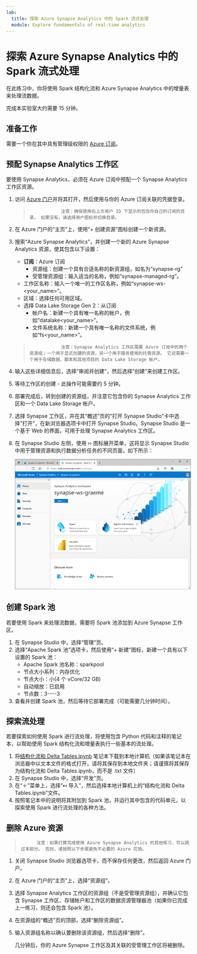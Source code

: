 ```yaml
---
lab:
  title: 探索 Azure Synapse Analytics 中的 Spark 流式处理
  module: Explore fundamentals of real-time analytics
---
```


# <a name="explore-spark-streaming-in-azure-synapse-analytics"></a>探索 Azure Synapse Analytics 中的 Spark 流式处理

在此练习中，你将使用 Spark 结构化流和 Azure Synapse Analytics 中的增量表来处理流数据。

完成本实验室大约需要 15 分钟。

## <a name="before-you-start"></a>准备工作

需要一个你在其中具有管理级权限的 [Azure 订阅](https://azure.microsoft.com/free)。

## <a name="provision-a-synapse-analytics-workspace"></a>预配 Synapse Analytics 工作区

要使用 Synapse Analytics，必须在 Azure 订阅中预配一个 Synapse Analytics 工作区资源。

1. 访问 [Azure 门户](https://portal.azure.com?azure-portal=true)并将其打开，然后使用与你的 Azure 订阅关联的凭据登录。

    >                 注意：确保使用右上方用户 ID 下显示的包含你自己的订阅的目录。 如果没有，请选择用户图标并切换目录。

2. 在 Azure 门户的“主页”上，使用“+ 创建资源”图标创建一个新资源。
3. 搜索“Azure Synapse Analytics”，并创建一个新的 Azure Synapse Analytics 资源，使其包含以下设置：
    - **订阅**：Azure 订阅
        - 资源组：创建一个具有合适名称的新资源组，如名为“synapse-rg”
        - 受管理资源组：输入适当的名称，例如“synapse-managed-rg”。
    - 工作区名称：输入一个唯一的工作区名称，例如“synapse-ws-<your_name>”。
    - 区域：选择任何可用区域。
    - 选择 Data Lake Storage Gen 2：从订阅
        - 帐户名：新建一个具有唯一名称的帐户，例如“datalake<your_name>”。
        - 文件系统名称：新建一个具有唯一名称的文件系统，例如“fs<your_name>”。

    >                 注意：Synapse Analytics 工作区需要 Azure 订阅中的两个资源组；一个用于显式创建的资源，另一个用于服务使用的托管资源。 它还需要一个用于存储数据、脚本和其他项目的 Data Lake Storage 帐户。

4. 输入这些详细信息后，选择“审阅并创建”，然后选择“创建”来创建工作区。
5. 等待工作区的创建 - 此操作可能需要约 5 分钟。
6. 部署完成后，转到创建的资源组，并注意它包含你的 Synapse Analytics 工作区和一个 Data Lake Storage 帐户。
7. 选择 Synapse 工作区，并在其“概述”页的“打开 Synapse Studio”卡中选择“打开”，在新浏览器选项卡中打开 Synapse Studio。Synapse Studio 是一个基于 Web 的界面，可用于处理 Synapse Analytics 工作区。
8. 在 Synapse Studio 左侧，使用 &rsaquo;&rsaquo; 图标展开菜单，这将显示 Synapse Studio 中用于管理资源和执行数据分析任务的不同页面，如下所示：

    ![Synapse Studio](images/synapse-studio.png)

## <a name="create-a-spark-pool"></a>创建 Spark 池

若要使用 Spark 来处理流数据，需要将 Spark 池添加到 Azure Synapse 工作区。

1. 在 Synapse Studio 中，选择“管理”页。
2. 选择“Apache Spark 池”选项卡，然后使用“+ 新建”图标，新建一个具有以下设置的 Spark 池：
    - Apache Spark 池名称：sparkpool
    - 节点大小系列：内存优化
    - 节点大小：小(4 个 vCore/32 GB)
    - 自动缩放：已启用
    - 节点数：3----3
3. 查看并创建 Spark 池，然后等待它部署完成（可能需要几分钟时间）。

## <a name="explore-stream-processing"></a>探索流处理

若要探索如何使用 Spark 进行流处理，将使用包含 Python 代码和注释的笔记本，以帮助使用 Spark 结构化流和增量表执行一些基本的流处理。

1. 将[结构化流和 Delta Tables.ipynb](https://github.com/MicrosoftLearning/DP-900T00A-Azure-Data-Fundamentals/raw/master/streaming/Spark%20Structured%20Streaming%20and%20Delta%20Tables.ipynb) 笔记本下载到本地计算机（如果该笔记本在浏览器中以文本文件的格式打开，请将其保存到本地文件夹；请谨慎将其保存为结构化流和 Delta Tables.ipynb，而不是 .txt 文件）
2. 在 Synapse Studio 中，选择“开发”页。
3. 在“&#65291;”菜单上，选择“&#8612; 导入”，然后选择本地计算机上的“结构化流和 Delta Tables.ipynb”文件。
4. 按照笔记本中的说明将其附加到 Spark 池，并运行其中包含的代码单元，以探索使用 Spark 进行流处理的各种方法。

## <a name="delete-azure-resources"></a>删除 Azure 资源

>           注意：如果打算完成使用 Azure Synapse Analytics 的其他练习，可以跳过本部分。 否则，请按照以下步骤避免不必要的 Azure 花销。

1. 关闭 Synapse Studio 浏览器选项卡，而不保存任何更改，然后返回 Azure 门户。
1. 在 Azure 门户的“主页”上，选择“资源组”。
1. 选择 Synapse Analytics 工作区的资源组（不是受管理资源组），并确认它包含 Synapse 工作区、存储帐户和工作区的数据资源管理器池（如果你已完成上一练习，则还会包含 Spark 池）。
1. 在资源组的“概述”页的顶部，选择“删除资源组”。
1. 输入资源组名称以确认要删除该资源组，然后选择“删除”。

    几分钟后，你的 Azure Synapse 工作区及其关联的受管理工作区将被删除。
